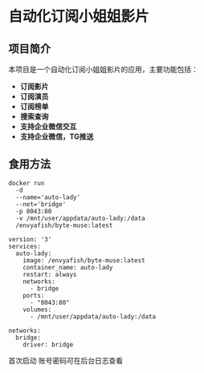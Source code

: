 # 自动化订阅小姐姐影片

## 项目简介

本项目是一个自动化订阅小姐姐影片的应用，主要功能包括：
- **订阅影片**
- **订阅演员**
- **订阅榜单**
- **搜索查询**
- **支持企业微信交互**
- **支持企业微信，TG推送**
## 食用方法
```
docker run
  -d
  --name='auto-lady'
  --net='bridge'
  -p 8043:80
  -v /mnt/user/appdata/auto-lady:/data 
  /envyafish/byte-muse:latest
```

```
version: '3'
services:
  auto-lady:
    image: /envyafish/byte-muse:latest
    container_name: auto-lady
    restart: always
    networks:
      - bridge
    ports:
      - "8043:80"
    volumes:
      - /mnt/user/appdata/auto-lady:/data

networks:
  bridge:
    driver: bridge
```
首次启动 账号密码可在后台日志查看
